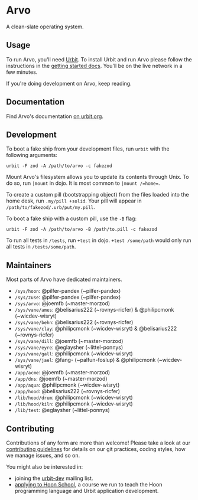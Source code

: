 # Arvo

A clean-slate operating system.

## Usage

To run Arvo, you'll need [Urbit](https://github.com/urbit/urbit/). To install
Urbit and run Arvo please follow the instructions in the [getting started
docs](https://urbit.org/docs/getting-started/). You'll be on the live network
in a few minutes.

If you're doing development on Arvo, keep reading.

## Documentation

Find Arvo's documentation [on urbit.org](https://urbit.org/docs/learn/arvo/).

## Development

To boot a fake ship from your development files, run `urbit` with the following arguments:

```
urbit -F zod -A /path/to/arvo -c fakezod
```

Mount Arvo's filesystem allows you to update its contents through Unix. To do so, run `|mount` in dojo. It is most common to `|mount /=home=`.

To create a custom pill (bootstrapping object) from the files loaded into the home desk, run `.my/pill +solid`. Your pill will appear in `/path/to/fakezod/.urb/put/my.pill`.

To boot a fake ship with a custom pill, use the `-B` flag:

```
urbit -F zod -A /path/to/arvo -B /path/to.pill -c fakezod
```

To run all tests in `/tests`, run `+test` in dojo. `+test /some/path` would only run all tests in `/tests/some/path`.

## Maintainers

Most parts of Arvo have dedicated maintainers.

* `/sys/hoon`: @pilfer-pandex (~pilfer-pandex)
* `/sys/zuse`: @pilfer-pandex (~pilfer-pandex)
* `/sys/arvo`: @joemfb (~master-morzod)
* `/sys/vane/ames`: @belisarius222 (~rovnys-ricfer) & @philipcmonk (~wicdev-wisryt)
* `/sys/vane/behn`: @belisarius222 (~rovnys-ricfer)
* `/sys/vane/clay`: @philipcmonk (~wicdev-wisryt) & @belisarius222 (~rovnys-ricfer)
* `/sys/vane/dill`: @joemfb (~master-morzod)
* `/sys/vane/eyre`: @eglaysher (~littel-ponnys)
* `/sys/vane/gall`: @philipcmonk (~wicdev-wisryt)
* `/sys/vane/jael`: @fang- (~palfun-foslup) & @philipcmonk (~wicdev-wisryt)
* `/app/acme`: @joemfb (~master-morzod)
* `/app/dns`: @joemfb (~master-morzod)
* `/app/aqua`: @philipcmonk (~wicdev-wisryt)
* `/app/hood`: @belisarius222 (~rovnys-ricfer)
* `/lib/hood/drum`: @philipcmonk (~wicdev-wisryt)
* `/lib/hood/kiln`: @philipcmonk (~wicdev-wisryt)
* `/lib/test`: @eglaysher (~littel-ponnys)

## Contributing

Contributions of any form are more than welcome!  Please take a look at our
[contributing guidelines][cont] for details on our git practices, coding
styles, how we manage issues, and so on.

You might also be interested in:

- joining the [urbit-dev][list] mailing list.
- [applying to Hoon School][mail], a course we run to teach the Hoon
  programming language and Urbit application development.

[list]: https://groups.google.com/a/urbit.org/forum/#!forum/dev
[mail]: mailto:support@urbit.org
[cont]: https://github.com/urbit/urbit/blob/master/CONTRIBUTING.md
